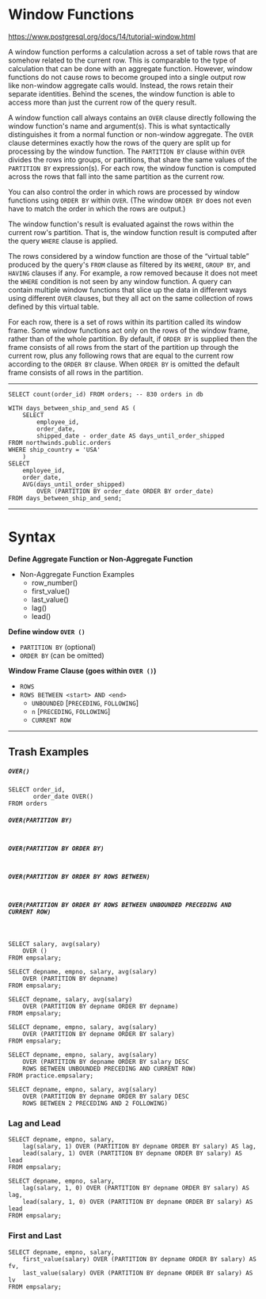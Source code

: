 # Window Functions

https://www.postgresql.org/docs/14/tutorial-window.html

A window function performs a calculation across a set of table rows that are somehow related to the current row. This is comparable to the type of calculation that can be done with an aggregate function. However, window functions do not cause rows to become grouped into a single output row like non-window aggregate calls would. Instead, the rows retain their separate identities. Behind the scenes, the window function is able to access more than just the current row of the query result.

A window function call always contains an `OVER` clause directly following the window function's name and argument(s). This is what syntactically distinguishes it from a normal function or non-window aggregate. The `OVER` clause determines exactly how the rows of the query are split up for processing by the window function. The `PARTITION BY` clause within `OVER` divides the rows into groups, or partitions, that share the same values of the `PARTITION BY` expression(s). For each row, the window function is computed across the rows that fall into the same partition as the current row.

You can also control the order in which rows are processed by window functions using `ORDER BY` within `OVER`. (The window `ORDER BY` does not even have to match the order in which the rows are output.) 

The window function's result is evaluated against the rows within the current row's partition. That is, the window function result is computed after the query `WHERE` clause is applied.

The rows considered by a window function are those of the “virtual table” produced by the query's `FROM` clause as filtered by its `WHERE`, `GROUP BY`, and `HAVING` clauses if any. For example, a row removed because it does not meet the `WHERE` condition is not seen by any window function. A query can contain multiple window functions that slice up the data in different ways using different `OVER` clauses, but they all act on the same collection of rows defined by this virtual table.

For each row, there is a set of rows within its partition called its window frame. Some window functions act only on the rows of the window frame, rather than of the whole partition. By default, if `ORDER BY` is supplied then the frame consists of all rows from the start of the partition up through the current row, plus any following rows that are equal to the current row according to the `ORDER BY` clause. When `ORDER BY` is omitted the default frame consists of all rows in the partition.

----------------

```postgresql
SELECT count(order_id) FROM orders; -- 830 orders in db
```


```postgresql
WITH days_between_ship_and_send AS (
    SELECT 
        employee_id,
        order_date,
        shipped_date - order_date AS days_until_order_shipped
FROM northwinds.public.orders
WHERE ship_country = 'USA'
    )
SELECT 
    employee_id,
    order_date,
    AVG(days_until_order_shipped) 
        OVER (PARTITION BY order_date ORDER BY order_date)
FROM days_between_ship_and_send;
```
------------------

# Syntax

**Define Aggregate Function or Non-Aggregate Function**

- Non-Aggregate Function Examples
  - row_number()
  - first_value()
  - last_value()
  - lag()
  - lead()

**Define window `OVER ()`**
  - `PARTITION BY` (optional)
  - `ORDER BY` (can be omitted)

**Window Frame Clause (goes within `OVER ()`)**

- `ROWS`
- `ROWS BETWEEN <start> AND <end>`
  - `UNBOUNDED` [`PRECEDING`, `FOLLOWING`]
  - `n` [`PRECEDING`, `FOLLOWING`]
  - `CURRENT ROW`

------
## Trash Examples 


##### `OVER()`

```postgresql
SELECT order_id,
       order_date OVER()
FROM orders
```

##### `OVER(PARTITION BY)`

```postgresql

```

##### `OVER(PARTITION BY ORDER BY)`

```postgresql

```

##### `OVER(PARTITION BY ORDER BY ROWS BETWEEN)`

```postgresql

```

##### `OVER(PARTITION BY ORDER BY ROWS BETWEEN UNBOUNDED PRECEDING AND CURRENT ROW)`

```postgresql

```



```postgresql

```



```postgresql
SELECT salary, avg(salary)
    OVER () 
FROM empsalary;
```

```postgresql
SELECT depname, empno, salary, avg(salary) 
    OVER (PARTITION BY depname) 
FROM empsalary;
```

```postgresql
SELECT depname, salary, avg(salary) 
    OVER (PARTITION BY depname ORDER BY depname)
FROM empsalary;
```

```postgresql
SELECT depname, empno, salary, avg(salary) 
    OVER (PARTITION BY depname ORDER BY salary)
FROM empsalary;
```

```postgresql
SELECT depname, empno, salary, avg(salary) 
    OVER (PARTITION BY depname ORDER BY salary DESC 
    ROWS BETWEEN UNBOUNDED PRECEDING AND CURRENT ROW)
FROM practice.empsalary;

```

```postgresql
SELECT depname, empno, salary, avg(salary) 
    OVER (PARTITION BY depname ORDER BY salary DESC 
    ROWS BETWEEN 2 PRECEDING AND 2 FOLLOWING)
```


### Lag and Lead

```postgresql
SELECT depname, empno, salary, 
    lag(salary, 1) OVER (PARTITION BY depname ORDER BY salary) AS lag,
    lead(salary, 1) OVER (PARTITION BY depname ORDER BY salary) AS lead
FROM empsalary;
```

```postgresql
SELECT depname, empno, salary, 
    lag(salary, 1, 0) OVER (PARTITION BY depname ORDER BY salary) AS lag,
    lead(salary, 1, 0) OVER (PARTITION BY depname ORDER BY salary) AS lead
FROM empsalary;
```

### First and Last

```postgresql
SELECT depname, empno, salary, 
    first_value(salary) OVER (PARTITION BY depname ORDER BY salary) AS fv,
    last_value(salary) OVER (PARTITION BY depname ORDER BY salary) AS lv
FROM empsalary;
```


